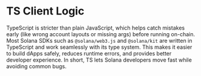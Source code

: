 # TS Client Logic

TypeScript is stricter than plain JavaScript, which helps catch mistakes early (like wrong account layouts or missing args) before running on-chain. Most Solana SDKs such as `@solana/web3.js` and `@solana/kit` are written in TypeScript and work seamlessly with its type system. This makes it easier to build dApps safely, reduces runtime errors, and provides better developer experience. In short, TS lets Solana developers move fast while avoiding common bugs.